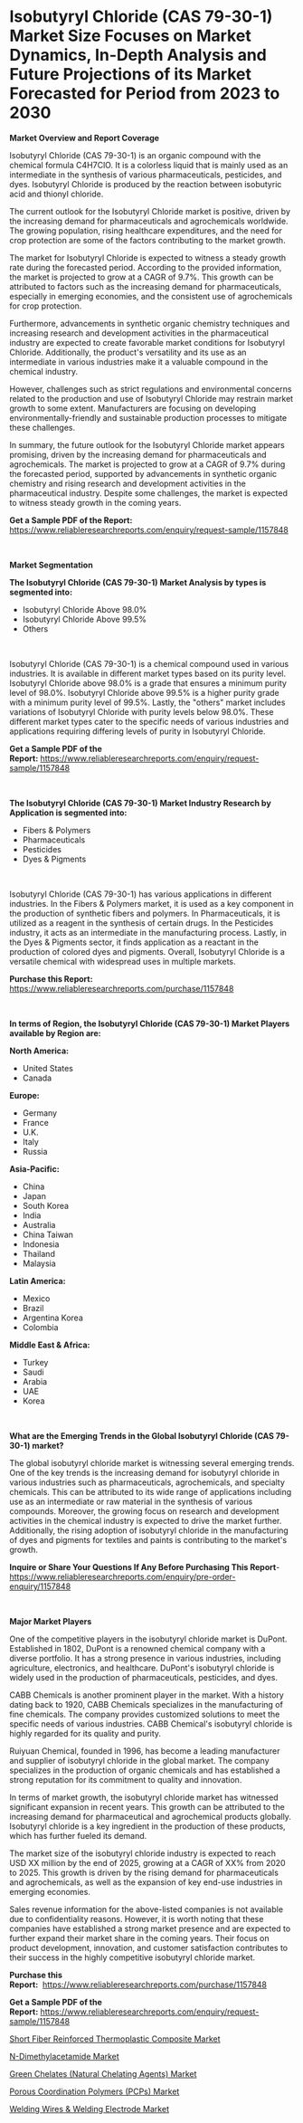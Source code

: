 <p><h1>Isobutyryl Chloride (CAS 79-30-1) Market Size Focuses on Market Dynamics, In-Depth Analysis and Future Projections of its Market Forecasted for Period from 2023 to 2030</h1></p><p><strong>Market Overview and Report Coverage</strong></p>
<p><p>Isobutyryl Chloride (CAS 79-30-1) is an organic compound with the chemical formula C4H7ClO. It is a colorless liquid that is mainly used as an intermediate in the synthesis of various pharmaceuticals, pesticides, and dyes. Isobutyryl Chloride is produced by the reaction between isobutyric acid and thionyl chloride.</p><p>The current outlook for the Isobutyryl Chloride market is positive, driven by the increasing demand for pharmaceuticals and agrochemicals worldwide. The growing population, rising healthcare expenditures, and the need for crop protection are some of the factors contributing to the market growth.</p><p>The market for Isobutyryl Chloride is expected to witness a steady growth rate during the forecasted period. According to the provided information, the market is projected to grow at a CAGR of 9.7%. This growth can be attributed to factors such as the increasing demand for pharmaceuticals, especially in emerging economies, and the consistent use of agrochemicals for crop protection.</p><p>Furthermore, advancements in synthetic organic chemistry techniques and increasing research and development activities in the pharmaceutical industry are expected to create favorable market conditions for Isobutyryl Chloride. Additionally, the product's versatility and its use as an intermediate in various industries make it a valuable compound in the chemical industry.</p><p>However, challenges such as strict regulations and environmental concerns related to the production and use of Isobutyryl Chloride may restrain market growth to some extent. Manufacturers are focusing on developing environmentally-friendly and sustainable production processes to mitigate these challenges.</p><p>In summary, the future outlook for the Isobutyryl Chloride market appears promising, driven by the increasing demand for pharmaceuticals and agrochemicals. The market is projected to grow at a CAGR of 9.7% during the forecasted period, supported by advancements in synthetic organic chemistry and rising research and development activities in the pharmaceutical industry. Despite some challenges, the market is expected to witness steady growth in the coming years.</p></p>
<p><strong>Get a Sample PDF of the Report:</strong> <a href="https://www.reliableresearchreports.com/enquiry/request-sample/1157848">https://www.reliableresearchreports.com/enquiry/request-sample/1157848</a></p>
<p>&nbsp;</p>
<p><strong>Market Segmentation</strong></p>
<p><strong>The Isobutyryl Chloride (CAS 79-30-1) Market Analysis by types is segmented into:</strong></p>
<p><ul><li>Isobutyryl Chloride Above 98.0%</li><li>Isobutyryl Chloride Above 99.5%</li><li>Others</li></ul></p>
<p>&nbsp;</p>
<p><p>Isobutyryl Chloride (CAS 79-30-1) is a chemical compound used in various industries. It is available in different market types based on its purity level. Isobutyryl Chloride above 98.0% is a grade that ensures a minimum purity level of 98.0%. Isobutyryl Chloride above 99.5% is a higher purity grade with a minimum purity level of 99.5%. Lastly, the "others" market includes variations of Isobutyryl Chloride with purity levels below 98.0%. These different market types cater to the specific needs of various industries and applications requiring differing levels of purity in Isobutyryl Chloride.</p></p>
<p><strong>Get a Sample PDF of the Report:</strong>&nbsp;<a href="https://www.reliableresearchreports.com/enquiry/request-sample/1157848">https://www.reliableresearchreports.com/enquiry/request-sample/1157848</a></p>
<p>&nbsp;</p>
<p><strong>The Isobutyryl Chloride (CAS 79-30-1) Market Industry Research by Application is segmented into:</strong></p>
<p><ul><li>Fibers & Polymers</li><li>Pharmaceuticals</li><li>Pesticides</li><li>Dyes & Pigments</li></ul></p>
<p>&nbsp;</p>
<p><p>Isobutyryl Chloride (CAS 79-30-1) has various applications in different industries. In the Fibers & Polymers market, it is used as a key component in the production of synthetic fibers and polymers. In Pharmaceuticals, it is utilized as a reagent in the synthesis of certain drugs. In the Pesticides industry, it acts as an intermediate in the manufacturing process. Lastly, in the Dyes & Pigments sector, it finds application as a reactant in the production of colored dyes and pigments. Overall, Isobutyryl Chloride is a versatile chemical with widespread uses in multiple markets.</p></p>
<p><strong>Purchase this Report:</strong>&nbsp; <a href="https://www.reliableresearchreports.com/purchase/1157848">https://www.reliableresearchreports.com/purchase/1157848</a></p>
<p>&nbsp;</p>
<p><strong>In terms of Region, the Isobutyryl Chloride (CAS 79-30-1) Market Players available by Region are:</strong></p>
<p>
    <p> <strong> North America: </strong>
        <ul>
            <li>United States</li>
            <li>Canada</li>
        </ul>
        </p> 
    <p> <strong> Europe: </strong>
        <ul>
            <li>Germany</li>
            <li>France</li>
            <li>U.K.</li>
            <li>Italy</li>
            <li>Russia</li>
        </ul>
        </p> 
    <p> <strong> Asia-Pacific: </strong>
        <ul>
            <li>China</li>
            <li>Japan</li>
            <li>South Korea</li>
            <li>India</li>
            <li>Australia</li>
            <li>China Taiwan</li>
            <li>Indonesia</li>
            <li>Thailand</li>
            <li>Malaysia</li>
        </ul>
        </p> 
    <p> <strong> Latin America: </strong>
        <ul>
            <li>Mexico</li>
            <li>Brazil</li>
            <li>Argentina Korea</li>
            <li>Colombia</li>
        </ul>
        </p> 
    <p> <strong> Middle East & Africa: </strong>
        <ul>
            <li>Turkey</li>
            <li>Saudi</li>
            <li>Arabia</li>
            <li>UAE</li>
            <li>Korea</li>
        </ul>
    </p>
    </p>
<p>&nbsp;</p>
<p><strong>What are the Emerging Trends in the Global Isobutyryl Chloride (CAS 79-30-1) market?</strong></p>
<p><p>The global isobutyryl chloride market is witnessing several emerging trends. One of the key trends is the increasing demand for isobutyryl chloride in various industries such as pharmaceuticals, agrochemicals, and specialty chemicals. This can be attributed to its wide range of applications including use as an intermediate or raw material in the synthesis of various compounds. Moreover, the growing focus on research and development activities in the chemical industry is expected to drive the market further. Additionally, the rising adoption of isobutyryl chloride in the manufacturing of dyes and pigments for textiles and paints is contributing to the market's growth.</p></p>
<p><strong>Inquire or Share Your Questions If Any Before Purchasing This Report</strong>- <a href="https://www.reliableresearchreports.com/enquiry/pre-order-enquiry/1157848">https://www.reliableresearchreports.com/enquiry/pre-order-enquiry/1157848</a></p>
<p>&nbsp;</p>
<p><strong>Major Market Players</strong></p>
<p><p>One of the competitive players in the isobutyryl chloride market is DuPont. Established in 1802, DuPont is a renowned chemical company with a diverse portfolio. It has a strong presence in various industries, including agriculture, electronics, and healthcare. DuPont's isobutyryl chloride is widely used in the production of pharmaceuticals, pesticides, and dyes. </p><p>CABB Chemicals is another prominent player in the market. With a history dating back to 1920, CABB Chemicals specializes in the manufacturing of fine chemicals. The company provides customized solutions to meet the specific needs of various industries. CABB Chemical's isobutyryl chloride is highly regarded for its quality and purity.</p><p>Ruiyuan Chemical, founded in 1996, has become a leading manufacturer and supplier of isobutyryl chloride in the global market. The company specializes in the production of organic chemicals and has established a strong reputation for its commitment to quality and innovation.</p><p>In terms of market growth, the isobutyryl chloride market has witnessed significant expansion in recent years. This growth can be attributed to the increasing demand for pharmaceutical and agrochemical products globally. Isobutyryl chloride is a key ingredient in the production of these products, which has further fueled its demand.</p><p>The market size of the isobutyryl chloride industry is expected to reach USD XX million by the end of 2025, growing at a CAGR of XX% from 2020 to 2025. This growth is driven by the rising demand for pharmaceuticals and agrochemicals, as well as the expansion of key end-use industries in emerging economies.</p><p>Sales revenue information for the above-listed companies is not available due to confidentiality reasons. However, it is worth noting that these companies have established a strong market presence and are expected to further expand their market share in the coming years. Their focus on product development, innovation, and customer satisfaction contributes to their success in the highly competitive isobutyryl chloride market.</p></p>
<p><strong>Purchase this Report:</strong>&nbsp;&nbsp;<a href="https://www.reliableresearchreports.com/purchase/1157848">https://www.reliableresearchreports.com/purchase/1157848</a></p>
<p></p>
<p><strong>Get a Sample PDF of the Report:</strong>&nbsp;<a href="https://www.reliableresearchreports.com/enquiry/request-sample/1157848">https://www.reliableresearchreports.com/enquiry/request-sample/1157848</a></p>
<p><p><a href="https://github.com/abdelrhmankishk22/Market-Research-Report-List-1/blob/main/short-fiber-reinforced-thermoplastic-composite-market.md">Short Fiber Reinforced Thermoplastic Composite Market</a></p><p><a href="https://github.com/marloy8/Market-Research-Report-List-1/blob/main/n-dimethylacetamide-market.md">N-Dimethylacetamide Market</a></p><p><a href="https://github.com/aliciawhite5576/Market-Research-Report-List-1/blob/main/green-chelates-natural-chelating-agents-market.md">Green Chelates (Natural Chelating Agents) Market</a></p><p><a href="https://github.com/maliyahmorrow6654/Market-Research-Report-List-1/blob/main/porous-coordination-polymers-pcps-market.md">Porous Coordination Polymers (PCPs) Market</a></p><p><a href="https://github.com/mahnoor2003/Market-Research-Report-List-1/blob/main/welding-wires-welding-electrode-market.md">Welding Wires & Welding Electrode Market</a></p></p>